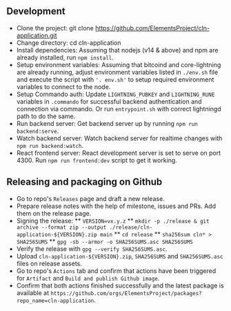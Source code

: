 Development
-----------
* Clone the project: git clone https://github.com/ElementsProject/cln-application.git
* Change directory: cd cln-application
* Install dependencies: Assuming that nodejs (v14 & above) and npm are already installed, run `npm install`.
* Setup environment variables: Assuming that bitcoind and core-lightning are already running, adjust environment variables listed in `./env.sh` file and execute the script with `'. env.sh'` to setup required environment variables to connect to the node.
* Setup Commando auth: Update `LIGHTNING_PUBKEY` and `LIGHTNING_RUNE` variables in `.commando` for successful backend authentication and connection via commando. Or run `entrypoint.sh` with correct lightningd path to do the same.
* Run backend server: Get backend server up by running `npm run backend:serve`.
* Watch backend server: Watch backend server for realtime changes with `npm run backend:watch`.
* React frontend server: React development server is set to serve on port 4300. Run `npm run frontend:dev` script to get it working.


Releasing and packaging on Github
----------------------------------
* Go to repo's `Releases` page and draft a new release.
* Prepare release notes with the help of milestone, issues and PRs. Add them on the release page.
* Signing the release:
	** `VERSION=vx.y.z`
	** `mkdir -p ./release & git archive --format zip --output ./release/cln-application-${VERSION}.zip main`
	** `cd release`
	** `sha256sum cln* > SHA256SUMS`
	** `gpg -sb --armor -o SHA256SUMS.asc SHA256SUMS`
* Verify the release with `gpg --verify SHA256SUMS.asc`.
* Upload `cln-application-${VERSION}.zip`, `SHA256SUMS` and `SHA256SUMS.asc` files on release assets.
* Go to repo's `Actions` tab and confirm that actions have been triggered for `Artifact` and `Build and publish Github image`.
* Confirm that both actions finished successfully and the latest package is available at `https://github.com/orgs/ElementsProject/packages?repo_name=cln-application`.
